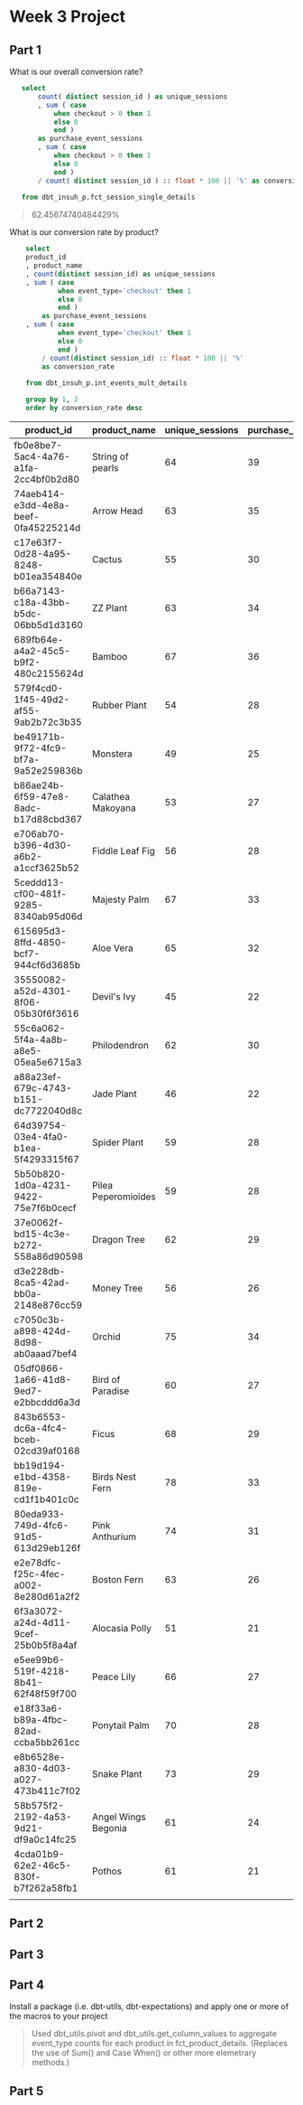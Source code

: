 # Week 3 Project 

## Part 1
What is our overall conversion rate?
 ```sql
    select
        count( distinct session_id ) as unique_sessions
        , sum ( case
            when checkout > 0 then 1
            else 0
            end ) 
        as purchase_event_sessions
        , sum ( case
            when checkout > 0 then 1
            else 0
            end ) 
        / count( distinct session_id ) :: float * 100 || '%' as conversion_rate
    
    from dbt_insuh_p.fct_session_single_details
 ```
> 62.45674740484429%

What is our conversion rate by product?
``` sql
    select
    product_id
    , product_name
    , count(distinct session_id) as unique_sessions
    , sum ( case
            when event_type='checkout' then 1
            else 0
            end ) 
        as purchase_event_sessions
    , sum ( case
            when event_type='checkout' then 1
            else 0
            end ) 
        / count(distinct session_id) :: float * 100 || '%'
        as conversion_rate
    
    from dbt_insuh_p.int_events_mult_details

    group by 1, 2
    order by conversion_rate desc
```

| product_id                           | product_name        | unique_sessions | purchase_event_sessions | conversion_rate     |
| ------------------------------------ | ------------------- | --------------- | ----------------------- | ------------------- |
| fb0e8be7-5ac4-4a76-a1fa-2cc4bf0b2d80 | String of pearls    | 64              | 39                      | 60.9375%            |
| 74aeb414-e3dd-4e8a-beef-0fa45225214d | Arrow Head          | 63              | 35                      | 55.55555555555556%  |
| c17e63f7-0d28-4a95-8248-b01ea354840e | Cactus              | 55              | 30                      | 54.54545454545454%  |
| b66a7143-c18a-43bb-b5dc-06bb5d1d3160 | ZZ Plant            | 63              | 34                      | 53.96825396825397%  |
| 689fb64e-a4a2-45c5-b9f2-480c2155624d | Bamboo              | 67              | 36                      | 53.73134328358209%  |
| 579f4cd0-1f45-49d2-af55-9ab2b72c3b35 | Rubber Plant        | 54              | 28                      | 51.85185185185185%  |
| be49171b-9f72-4fc9-bf7a-9a52e259836b | Monstera            | 49              | 25                      | 51.02040816326531%  |
| b86ae24b-6f59-47e8-8adc-b17d88cbd367 | Calathea Makoyana   | 53              | 27                      | 50.943396226415096% |
| e706ab70-b396-4d30-a6b2-a1ccf3625b52 | Fiddle Leaf Fig     | 56              | 28                      | 50%                 |
| 5ceddd13-cf00-481f-9285-8340ab95d06d | Majesty Palm        | 67              | 33                      | 49.25373134328358%  |
| 615695d3-8ffd-4850-bcf7-944cf6d3685b | Aloe Vera           | 65              | 32                      | 49.23076923076923%  |
| 35550082-a52d-4301-8f06-05b30f6f3616 | Devil's Ivy         | 45              | 22                      | 48.888888888888886% |
| 55c6a062-5f4a-4a8b-a8e5-05ea5e6715a3 | Philodendron        | 62              | 30                      | 48.38709677419355%  |
| a88a23ef-679c-4743-b151-dc7722040d8c | Jade Plant          | 46              | 22                      | 47.82608695652174%  |
| 64d39754-03e4-4fa0-b1ea-5f4293315f67 | Spider Plant        | 59              | 28                      | 47.45762711864407%  |
| 5b50b820-1d0a-4231-9422-75e7f6b0cecf | Pilea Peperomioides | 59              | 28                      | 47.45762711864407%  |
| 37e0062f-bd15-4c3e-b272-558a86d90598 | Dragon Tree         | 62              | 29                      | 46.774193548387096% |
| d3e228db-8ca5-42ad-bb0a-2148e876cc59 | Money Tree          | 56              | 26                      | 46.42857142857143%  |
| c7050c3b-a898-424d-8d98-ab0aaad7bef4 | Orchid              | 75              | 34                      | 45.33333333333333%  |
| 05df0866-1a66-41d8-9ed7-e2bbcddd6a3d | Bird of Paradise    | 60              | 27                      | 45%                 |
| 843b6553-dc6a-4fc4-bceb-02cd39af0168 | Ficus               | 68              | 29                      | 42.64705882352941%  |
| bb19d194-e1bd-4358-819e-cd1f1b401c0c | Birds Nest Fern     | 78              | 33                      | 42.30769230769231%  |
| 80eda933-749d-4fc6-91d5-613d29eb126f | Pink Anthurium      | 74              | 31                      | 41.891891891891895% |
| e2e78dfc-f25c-4fec-a002-8e280d61a2f2 | Boston Fern         | 63              | 26                      | 41.269841269841265% |
| 6f3a3072-a24d-4d11-9cef-25b0b5f8a4af | Alocasia Polly      | 51              | 21                      | 41.17647058823529%  |
| e5ee99b6-519f-4218-8b41-62f48f59f700 | Peace Lily          | 66              | 27                      | 40.909090909090914% |
| e18f33a6-b89a-4fbc-82ad-ccba5bb261cc | Ponytail Palm       | 70              | 28                      | 40%                 |
| e8b6528e-a830-4d03-a027-473b411c7f02 | Snake Plant         | 73              | 29                      | 39.726027397260275% |
| 58b575f2-2192-4a53-9d21-df9a0c14fc25 | Angel Wings Begonia | 61              | 24                      | 39.34426229508197%  |
| 4cda01b9-62e2-46c5-830f-b7f262a58fb1 | Pothos              | 61              | 21                      | 34.42622950819672%  |
|                                      |

## Part 2

## Part 3

## Part 4
Install a package (i.e. dbt-utils, dbt-expectations) and apply one or more of the macros to your project

> Used dbt_utils.pivot and dbt_utils.get_column_values to aggregate event_type counts for each product in fct_product_details. (Replaces the use of Sum() and Case When() or other more elemetrary methods.)



## Part 5
